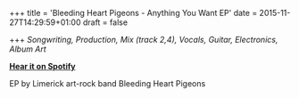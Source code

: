 +++
title = 'Bleeding Heart Pigeons - Anything You Want EP'
date = 2015-11-27T14:29:59+01:00
draft = false

+++
_Songwriting, Production, Mix (track 2,4), Vocals, Guitar, Electronics, Album Art_

[**Hear it on Spotify**](https://open.spotify.com/album/2Iw51xUUz5KJgr0oLWapDv?si=XQ_z_ay1TFmx79rzO6eeRA)

EP by Limerick art-rock band Bleeding Heart Pigeons

